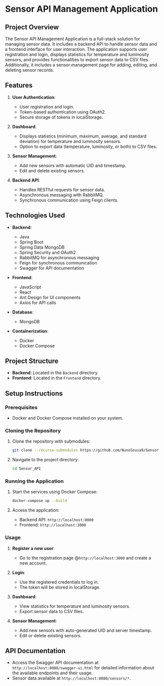 # Sensor API Management Application

## Project Overview

The Sensor API Management Application is a full-stack solution for managing sensor data. It includes a backend API to handle sensor data and a frontend interface for user interaction. The application supports user registration and login, displays statistics for temperature and luminosity sensors, and provides functionalities to export sensor data to CSV files. Additionally, it includes a sensor management page for adding, editing, and deleting sensor records.

## Features

1. **User Authentication**: 
   - User registration and login.
   - Token-based authentication using OAuth2.
   - Secure storage of tokens in localStorage.

2. **Dashboard**:
   - Displays statistics (minimum, maximum, average, and standard deviation) for temperature and luminosity sensors.
   - Option to export data (temperature, luminosity, or both) to CSV files.

3. **Sensor Management**:
   - Add new sensors with automatic UID and timestamp.
   - Edit and delete existing sensors.

4. **Backend API**:
   - Handles RESTful requests for sensor data.
   - Asynchronous messaging with RabbitMQ.
   - Synchronous communication using Feign clients.

## Technologies Used

- **Backend**:
  - Java
  - Spring Boot
  - Spring Data MongoDB
  - Spring Security and OAuth2
  - RabbitMQ for asynchronous messaging
  - Feign for synchronous communication
  - Swagger for API documentation

- **Frontend**:
  - JavaScript
  - React
  - Ant Design for UI components
  - Axios for API calls

- **Database**:
  - MongoDB

- **Containerization**:
  - Docker
  - Docker Compose

## Project Structure

- **Backend**: Located in the `Backend` directory.
- **Frontend**: Located in the `Frontend` directory.

## Setup Instructions

### Prerequisites

- Docker and Docker Compose installed on your system.

### Cloning the Repository

1. Clone the repository with submodules:

    ```bash
    git clone --recurse-submodules https://github.com/NunoSousa9/Sensor_API.git
    ```

2. Navigate to the project directory:

    ```bash
    cd Sensor_API
    ```

### Running the Application

1. Start the services using Docker Compose:

    ```bash
    docker-compose up --build
    ```

2. Access the application:
   - Backend API: `http://localhost:8080`
   - Frontend: `http://localhost:3000`

### Usage

1. **Register a new user**:
   - Go to the registration page @`http://localhost:3000` and create a new account.

2. **Login**:
   - Use the registered credentials to log in.
   - The token will be stored in localStorage.

3. **Dashboard**:
   - View statistics for temperature and luminosity sensors.
   - Export sensor data to CSV files.

4. **Sensor Management**:
   - Add new sensors with auto-generated UID and server timestamp.
   - Edit or delete existing sensors.

## API Documentation

- Access the Swagger API documentation at `http://localhost:8080/swagger-ui.html` for detailed information about the available endpoints and their usage.
- Sensor data available at `http://localhost:8080/sensors/*`.
